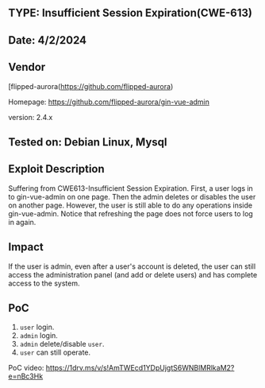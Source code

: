 ## TYPE: Insufficient Session Expiration(CWE-613)

## Date: 4/2/2024
## Vendor
[flipped-aurora(https://github.com/flipped-aurora)

Homepage: https://github.com/flipped-aurora/gin-vue-admin

version: 2.4.x

## Tested on: Debian Linux, Mysql

## Exploit Description
Suffering from CWE613-Insufficient Session Expiration. 
First, a user logs in to gin-vue-admin on one page. Then the admin deletes or disables the user on another page. However, the user is still able to do any operations inside gin-vue-admin. Notice that refreshing the page does not force users to log in again.

## Impact
If the user is admin, even after a user's account is deleted, the user can still access the administration panel (and add or delete users) and has complete access to the system.

## PoC
1. `user` login.
2. `admin` login.
3. `admin` delete/disable `user`.
4. `user` can still operate.

PoC video: https://1drv.ms/v/s!AmTWEcd1YDpUjgtS6WNBlMRlkaM2?e=nBc3Hk
